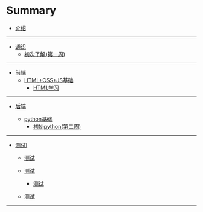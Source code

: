 # Summary

- [介绍](README.md)

---

- [通识](all.md)
  - [初次了解(第一周)](all/first-enter.md)


---

- [前端](front-end.md)
  - [HTML+CSS+JS基础](frontend/html-base.md)
    - [HTML学习](frontend/html01.md)

---

- [后端](back-end.md)

  - [python基础](backend/python-base.md)
    - [初始python(第二周)](backend/py01.md)

---

- [测试l]()
    - [测试]()

    - [测试]()
        - [测试]()
    - [测试]()
--- 

